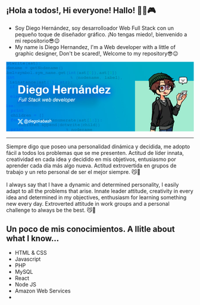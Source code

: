 ## ¡Hola a todos!, Hi everyone! Hallo!  👨‍💻🎮

- Soy Diego Hernández, soy desarrolloador Web Full Stack con un pequeño toque de diseñador gráfico. ¡No tengas miedo!, bienvenido a mi repositorio😎😉
- My name is Diego Hernandez, I'm a Web developer with a little of graphic designer, Don't be scared!, Welcome to my repository😎😉 

![imagen acerca de mi](banner.jpg "Banner de un poco sobre mi")

<hr/>
Siempre digo que poseo una personalidad dinámica y decidida, me adopto fácil a todos los problemas que se me presenten. Actitud de líder innata, creatividad en cada idea y decidido en mis objetivos, entusiasmo por aprender cada día más algo nueva. Actitud extrovertida en grupos de trabajo y un reto personal de ser el mejor siempre. 😼👊
<br/><br/>
I always say that I have a dynamic and determined personality, I easily adapt to all the problems that arise. Innate leader attitude, creativity in every idea and determined in my objectives, enthusiasm for learning something new every day. Extroverted attitude in work groups and a personal challenge to always be the best. 😼👊


## Un poco de mis conocimientos. A llitle about what I know...

- HTML & CSS
- Javascript
- PHP
- MySQL
- React
- Node JS
- Amazon Web Services
- 
<!--
- 🔭 I’m currently working on ...
- 🌱 I’m currently learning ...
- 👯 I’m looking to collaborate on ...
- 🤔 I’m looking for help with ...
- 💬 Ask me about ...
- 📫 How to reach me: ...
- 😄 Pronouns: ...
- ⚡ Fun fact: ...
-->
